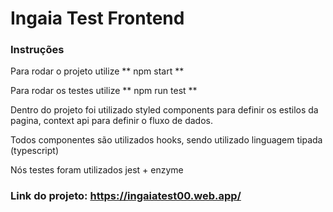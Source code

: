 # Ingaia Test Frontend

### Instruções

Para rodar o projeto utilize ** npm start **

Para rodar os testes utilize ** npm run test **

Dentro do projeto foi utilizado styled components para definir os estilos da pagina, context api para definir o fluxo de dados.

Todos componentes são utilizados hooks, sendo utilizado linguagem tipada (typescript)

Nós testes foram utilizados jest + enzyme

### Link do projeto: https://ingaiatest00.web.app/
